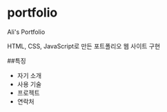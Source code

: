 # portfolio

Ali's Portfolio

HTML, CSS, JavaScript로 만든 포트폴리오 웹 사이트 구현

##특징

- 자기 소개
- 사용 기술
- 프로젝트
- 연락처
